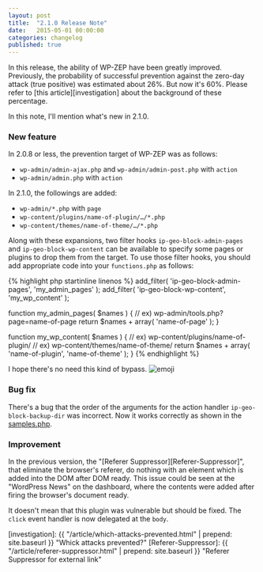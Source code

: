 ```yaml
---
layout: post
title:  "2.1.0 Release Note"
date:   2015-05-01 00:00:00
categories: changelog
published: true
---
```


In this release, the ability of WP-ZEP have been greatly improved. Previously, 
the probability of successful prevention against the zero-day attack (true 
positive) was estimated about 26%. But now it's 60%. Please refer to 
[this article][investigation] about the background of these percentage.

In this note, I'll mention what's new in 2.1.0.

<!--more-->

### New feature ###

In 2.0.8 or less, the prevention target of WP-ZEP was as follows:

* `wp-admin/admin-ajax.php` and `wp-admin/admin-post.php` with `action`
* `wp-admin/admin.php` with `action`

In 2.1.0, the followings are added:

* `wp-admin/*.php` with `page`
* `wp-content/plugins/name-of-plugin/…/*.php`
* `wp-content/themes/name-of-theme/…/*.php`

Along with these expansions, two filter hooks `ip-geo-block-admin-pages` and 
`ip-geo-block-wp-content` can be available to specify some pages or plugins 
to drop them from the target. To use those filter hooks, you should add 
appropriate code into your `functions.php` as follows:

{% highlight php startinline linenos %}
add_filter( 'ip-geo-block-admin-pages', 'my_admin_pages' );
add_filter( 'ip-geo-block-wp-content', 'my_wp_content' );

function my_admin_pages( $names ) {
    // ex) wp-admin/tools.php?page=name-of-page
    return $names + array( 'name-of-page' );
}

function my_wp_content( $names ) {
    // ex) wp-content/plugins/name-of-plugin/
    // ex) wp-content/themes/name-of-theme/
    return $names + array( 'name-of-plugin', 'name-of-theme' );
}
{% endhighlight %}

I hope there's no need this kind of bypass.
<span class="emoji">
![emoji](https://assets-cdn.github.com/images/icons/emoji/unicode/1f604.png)
</span>

### Bug fix ###
There's a bug that the order of the arguments for the action handler 
`ip-geo-block-backup-dir` was incorrect. Now it works correctly as shown in 
the [samples.php][samples.php].

### Improvement ###
In the previous version, the "[Referer Suppressor][Referer-Suppressor]", that 
eliminate the browser's referer, do nothing with an element which is added into 
the DOM after DOM ready. This issue could be seen at the "WordPress News" on 
the dashboard, where the contents were added after firing the browser's 
document ready.

It doesn't mean that this plugin was vulnerable but should be fixed.
The `click` event handler is now delegated at the `body`.

[IP-Geo-Block]:       https://wordpress.org/plugins/ip-geo-block/ "WordPress › IP Geo Block « WordPress Plugins"
[samples.php]:        https://github.com/tokkonopapa/WordPress-IP-Geo-Block/blob/master/ip-geo-block/samples.php "WordPress-IP-Geo-Block/samples.php at master - tokkonopapa/WordPress-IP-Geo-Block - GitHub"
[investigation]:      {{ "/article/which-attacks-prevented.html" | prepend: site.baseurl }} "Whick attacks prevented?"
[Referer-Suppressor]: {{ "/article/referer-suppressor.html" | prepend: site.baseurl }} "Referer Suppressor for external link"
